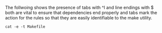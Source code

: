 The follwoing shows the presence of tabs with ^I and 
line endings with $ both are vital to ensure that dependencies 
end properly and tabs mark the action for the rules so that they are easily identifiable 
to the make utility.
```
cat -e -t Makefile
```
